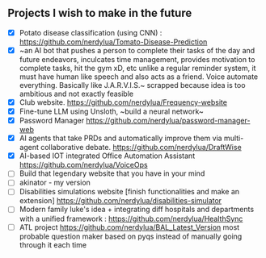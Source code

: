 ## Projects I wish to make in the future
- [x] Potato disease classification (using CNN) : https://github.com/nerdylua/Tomato-Disease-Prediction
- [x] ~an AI bot that pushes a person to complete their tasks of the day and future endeavors, inculcates time management, provides motivation to complete tasks, hit the gym xD, etc unlike a regular reminder system, it must have human like speech and also acts as a friend. Voice automate everything. Basically like J.A.R.V.I.S.~ scrapped because idea is too ambitious and not exactly feasible
- [x] Club website. https://github.com/nerdylua/Frequency-website
- [x] Fine-tune LLM using Unsloth, ~build a neural network~
- [x] Password Manager https://github.com/nerdylua/password-manager-web
- [x] AI agents that take PRDs and automatically improve them via multi-agent collaborative debate. https://github.com/nerdylua/DraftWise
- [x] AI-based IOT integrated Office Automation Assistant https://github.com/nerdylua/VoiceOps
- [ ] Build that legendary website that you have in your mind
- [ ] akinator - my version
- [ ] Disabilities simulations website [finish functionalities and make an extension] https://github.com/nerdylua/disabilities-simulator
- [ ] Modern family luke's idea + integrating diff hospitals and departments with a unified framework : https://github.com/nerdylua/HealthSync
- [ ] ATL project https://github.com/nerdylua/BAL_Latest_Version
most probable question maker based on pyqs instead of manually going through it each time
